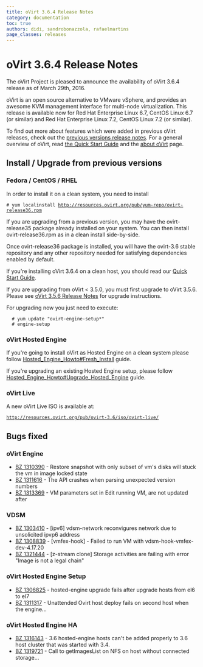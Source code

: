 ```yaml
---
title: oVirt 3.6.4 Release Notes
category: documentation
toc: true
authors: didi, sandrobonazzola, rafaelmartins
page_classes: releases
---
```


# oVirt 3.6.4 Release Notes

The oVirt Project is pleased to announce the availability of oVirt 3.6.4 release as of March 29th, 2016.

oVirt is an open source alternative to VMware vSphere, and provides an awesome KVM management interface for multi-node virtualization. This release is available now for Red Hat Enterprise Linux 6.7, CentOS Linux 6.7 (or similar) and Red Hat Enterprise Linux 7.2, CentOS Linux 7.2 (or similar).

To find out more about features which were added in previous oVirt releases,
check out the [previous versions release notes](/develop/release-management/releases/).
For a general overview of oVirt, read [the Quick Start Guide](/documentation/quickstart/quickstart-guide/)
and the [about oVirt](/community/about.html) page.

## Install / Upgrade from previous versions

### Fedora / CentOS / RHEL

In order to install it on a clean system, you need to install

`# yum localinstall `[`http://resources.ovirt.org/pub/yum-repo/ovirt-release36.rpm`](http://resources.ovirt.org/pub/yum-repo/ovirt-release36.rpm)

If you are upgrading from a previous version, you may have the ovirt-release35 package already installed on your system. You can then install ovirt-release36.rpm as in a clean install side-by-side.

Once ovirt-release36 package is installed, you will have the ovirt-3.6 stable repository and any other repository needed for satisfying dependencies enabled by default.

If you're installing oVirt 3.6.4 on a clean host, you should read our
[Quick Start Guide](/documentation/quickstart/quickstart-guide/).

If you are upgrading from oVirt < 3.5.0, you must first upgrade to oVirt 3.5.6. Please see [oVirt 3.5.6 Release Notes](/develop/release-management/releases/3.5.6/) for upgrade instructions.

For upgrading now you just need to execute:

      # yum update "ovirt-engine-setup*"
      # engine-setup

### oVirt Hosted Engine

If you're going to install oVirt as Hosted Engine on a clean system please follow [Hosted_Engine_Howto#Fresh_Install](/documentation/how-to/hosted-engine/#fresh-install) guide.

If you're upgrading an existing Hosted Engine setup, please follow [Hosted_Engine_Howto#Upgrade_Hosted_Engine](/documentation/how-to/hosted-engine/#upgrade-hosted-engine) guide.

### oVirt Live

A new oVirt Live ISO is available at:

[`http://resources.ovirt.org/pub/ovirt-3.6/iso/ovirt-live/`](http://resources.ovirt.org/pub/ovirt-3.6/iso/ovirt-live/)

## Bugs fixed

### oVirt Engine

 - [BZ 1310390](https://bugzilla.redhat.com/1310390) - Restore snapshot with only subset of vm's disks will stuck the vm in image locked state
 - [BZ 1311616](https://bugzilla.redhat.com/1311616) - The API crashes when parsing unexpected version numbers
 - [BZ 1313369](https://bugzilla.redhat.com/1313369) - VM parameters set in Edit running VM, are not updated after

### VDSM

 - [BZ 1303410](https://bugzilla.redhat.com/1303410) - [ipv6] vdsm-network reconvigures network due to unsolicited ipvp6 address
 - [BZ 1308839](https://bugzilla.redhat.com/1308839) - [vmfex-hook] - Failed to run VM with vdsm-hook-vmfex-dev-4.17.20
 - [BZ 1321444](https://bugzilla.redhat.com/1321444) - [z-stream clone] Storage activities are failing with error "Image is not a legal chain"

### oVirt Hosted Engine Setup

 - [BZ 1306825](https://bugzilla.redhat.com/1306825) - hosted-engine upgrade fails after upgrade hosts from el6 to el7
 - [BZ 1311317](https://bugzilla.redhat.com/1311317) - Unattended Ovirt host deploy fails on second host when the engine...

### oVirt Hosted Engine HA

 - [BZ 1316143](https://bugzilla.redhat.com/1316143) - 3.6 hosted-engine hosts can't be added properly to 3.6 host cluster that was started with 3.4.
 - [BZ 1319721](https://bugzilla.redhat.com/1319721) - Call to getImagesList on NFS on host without connected storage...

